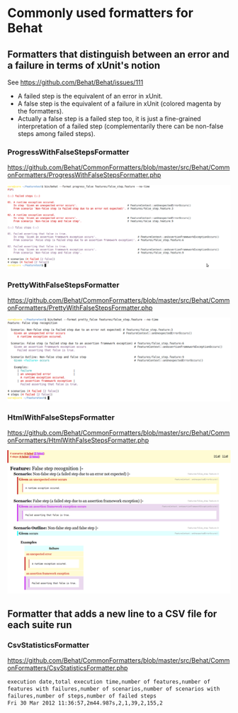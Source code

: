 Commonly used formatters for Behat
==================================

Formatters that distinguish between an error and a failure in terms of xUnit's notion
-------------------------------------------------------------------------------------

See https://github.com/Behat/Behat/issues/111

* A failed step is the equivalent of an error in xUnit.
* A false step is the equivalent of a failure in xUnit (colored magenta by the formatters).
* Actually a false step is a failed step too, it is just a fine-grained interpretation of a failed step (complementarily there can be non-false steps among failed steps).

### ProgressWithFalseStepsFormatter

https://github.com/Behat/CommonFormatters/blob/master/src/Behat/CommonFormatters/ProgressWithFalseStepsFormatter.php

![ProgressWithFalseStepsFormatter](https://github.com/Behat/CommonFormatters/raw/master/doc/progress_with_false_steps_formatter.png "ProgressWithFalseStepsFormatter")

### PrettyWithFalseStepsFormatter

https://github.com/Behat/CommonFormatters/blob/master/src/Behat/CommonFormatters/PrettyWithFalseStepsFormatter.php

![PrettyWithFalseStepsFormatter](https://github.com/Behat/CommonFormatters/raw/master/doc/pretty_with_false_steps_formatter.png "PrettyWithFalseStepsFormatter")

### HtmlWithFalseStepsFormatter

https://github.com/Behat/CommonFormatters/blob/master/src/Behat/CommonFormatters/HtmlWithFalseStepsFormatter.php

![HtmlWithFalseStepsFormatter](https://github.com/Behat/CommonFormatters/raw/master/doc/html_with_false_steps_formatter.png "HtmlWithFalseStepsFormatter")

Formatter that adds a new line to a CSV file for each suite run
---------------------------------------------------------------

### CsvStatisticsFormatter

https://github.com/Behat/CommonFormatters/blob/master/src/Behat/CommonFormatters/CsvStatisticsFormatter.php

    execution date,total execution time,number of features,number of features with failures,number of scenarios,number of scenarios with failures,number of steps,number of failed steps
    Fri 30 Mar 2012 11:36:57,2m44.987s,2,1,39,2,155,2
